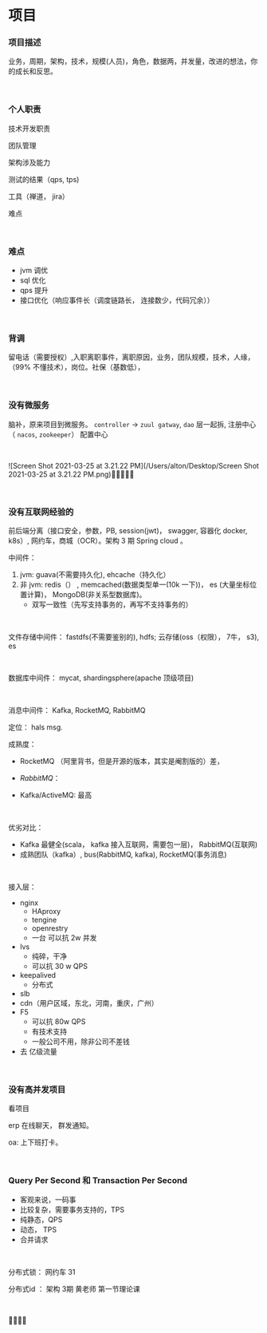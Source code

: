 # 项目

### 项目描述

业务，周期，架构，技术，规模(人员)，角色，数据两，并发量，改进的想法，你的成长和反思。

&nbsp;

### 个人职责

技术开发职责

团队管理

架构涉及能力

测试的结果（qps, tps)

工具（禅道， jira）

难点

&nbsp;

### 难点

- jvm 调优
- sql 优化
- qps 提升
- 接口优化（响应事件长（调度链路长， 连接数少，代码冗余））

&nbsp;

### 背调

留电话（需要授权）,入职离职事件，离职原因，业务，团队规模，技术，人缘， （99% 不懂技术），岗位。社保（基数低）， 

&nbsp;

### 没有微服务

脑补，原来项目到微服务。 `controller` -> `zuul gatway`,   `dao` 层一起拆, 注册中心（ `nacos`, `zookeeper`） 配置中心

&nbsp;

![Screen Shot 2021-03-25 at 3.21.22 PM](/Users/alton/Desktop/Screen Shot 2021-03-25 at 3.21.22 PM.png)

&nbsp;

### 没有互联网经验的

前后端分离（接口安全，参数，PB, session(jwt)， swagger, 容器化 docker, k8s）, 网约车，商城（OCR）。架构 3 期 Spring cloud 。 

中间件： 

1. jvm: guava(不需要持久化), ehcache（持久化）
2. 非 jvm: redis（） ,  memcached(数据类型单一(10k 一下))， es (大量坐标位置计算)， MongoDB(非关系型数据库)。
   - 双写一致性（先写支持事务的，再写不支持事务的）

&nbsp;

文件存储中间件： fastdfs(不需要鉴别的),  hdfs; 云存储(oss（权限）， 7牛， s3),  es

&nbsp;

数据库中间件： mycat, shardingsphere(apache 顶级项目)

&nbsp;

消息中间件： Kafka,  RocketMQ,  RabbitMQ

定位： hals msg. 

成熟度： 

- RocketMQ （阿里背书，但是开源的版本，其实是阉割版的）差， 

- $RabbitMQ$： 

- Kafka/ActiveMQ: 最高

&nbsp;

优劣对比： 

- Kafka 最健全(scala， kafka 接入互联网，需要包一层)， RabbitMQ(互联网)
- 成熟团队（kafka）, bus(RabbitMQ, kafka), RocketMQ(事务消息)

&nbsp;

接入层：

- nginx
  - HAproxy
  - tengine
  - openrestry
  - 一台 可以抗 2w  并发
- lvs
  - 纯碎，干净
  - 可以抗 30 w QPS 
- keepalived
  - 分布式
- slb
- cdn（用户区域，东北，河南，重庆，广州）
- F5
  - 可以抗 80w QPS
  - 有技术支持
  - 一般公司不用，除非公司不差钱
- 去 亿级流量

&nbsp;

### 没有高并发项目

看项目

erp 在线聊天， 群发通知。

oa: 上下班打卡。

&nbsp;

### Query Per Second 和  Transaction Per Second

- 客观来说，一码事
- 比较复杂，需要事务支持的，TPS
- 纯静态，QPS
- 动态， TPS
- 合并请求

&nbsp;

分布式锁： 网约车 31

分布式id ：  架构 3期 黄老师 第一节理论课

&nbsp;



